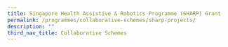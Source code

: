 ```yaml
---
title: Singapore Health Assistive & Robotics Programme (SHARP) Grant
permalink: /programmes/collaborative-schemes/sharp-projects/
description: ""
third_nav_title: Collaborative Schemes
---
```

